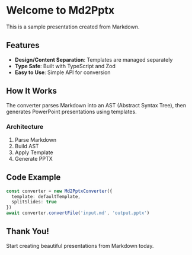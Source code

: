 # Welcome to Md2Pptx

This is a sample presentation created from Markdown.

## Features

- **Design/Content Separation**: Templates are managed separately
- **Type Safe**: Built with TypeScript and Zod
- **Easy to Use**: Simple API for conversion

## How It Works

The converter parses Markdown into an AST (Abstract Syntax Tree), then generates PowerPoint presentations using templates.

### Architecture

1. Parse Markdown
2. Build AST
3. Apply Template
4. Generate PPTX

## Code Example

```typescript
const converter = new Md2PptxConverter({
  template: defaultTemplate,
  splitSlides: true
})
await converter.convertFile('input.md', 'output.pptx')
```

## Thank You!

Start creating beautiful presentations from Markdown today.
